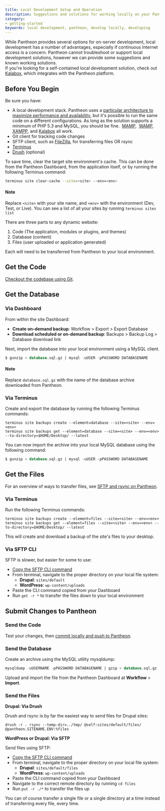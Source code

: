 ```yaml
---
title: Local Development Setup and Operation
description: Suggestions and solutions for working locally on your Pantheon Drupal or WordPress site.
category:
- getting-started
keywords: local development, pantheon, develop locally, developing
---
```

While Pantheon provides several options for on-server development, local development has a number of advantages, especially if continuous Internet access is a concern. Pantheon cannot troubleshoot or support local development solutions, however we can provide some suggestions and known working solutions.  
If you're looking for a self-contained local development solution, check out [Kalabox](http://www.kalamuna.com/products/kalabox), which integrates with the Pantheon platform.

## Before You Begin
Be sure you have:

- A local development stack. Pantheon uses a [particular architecture to maximize performance and availability](/docs/articles/sites/all-about-application-containers/), but it's possible to run the same code on a different configurations. As long as the solution supports a minimum of PHP 5.3 and MySQL, you should be fine.  [MAMP](http://www.mamp.info/),  [WAMP](http://www.wampserver.com/),  [XAMPP](https://www.apachefriends.org/index.html), and [Kalabox](http://www.kalamuna.com/products/kalabox) all work.
- Git client for tracking code changes
- SFTP client, such as [FileZilla](https://filezilla-project.org/ "FileZilla, a Cross-platform GUI SFTP client."), for transferring files OR rsync
- [Terminus](/docs/articles/local/cli/)
- [Drush](/docs/articles/local/drupal-drush-command-line-utility/) (optional)

To save time, clear the target site environment's cache. This can be done from the Pantheon Dashboard, from the application itself, or by running the following Terminus command:

```bash
terminus site clear-cache --site=<site> --env=<env>
```

<div class="alert alert-info" role="alert">
<h4>Note</h4>
Replace <code>&lt;site&gt;</code> with your site name, and <code>&lt;env&gt;</code> with the environment (Dev, Test, or Live). You can see a list of all your sites by running <code>terminus sites list</code></div>

There are three parts to any dynamic website:

1. Code (The application, modules or plugins, and themes)
1. Database (content)
1. Files (user uploaded or application generated)

Each will need to be transferred from Pantheon to your local environment.

## Get the Code

[Checkout the codebase using Git](/docs/articles/local/starting-with-git/#clone-your-site-codebase).

## Get the Database

### Via Dashboard
From within the site Dashboard:

- **Create on-demand backup**: Workflow > Export > Export Database
- **Download scheduled or on-demand backup**: Backups > Backup Log > Database download link

Next, import the database into your local environment using a MySQL client.

````sql
$ gunzip < database.sql.gz | mysql -uUSER -pPASSWORD DATABASENAME
````
<div class="alert alert-info" role="alert">
<h4>Note</h4>
Replace <code>database.sql.gz</code> with the name of the database archive downloaded from Pantheon.</div>

### Via Terminus
Create and export the database by running the following Terminus commands:

```nohighlight
terminus site backups create --element=database --site=<site> --env=<env>
terminus site backups get --element=database --site=<site> --env=<env> --to-directory=$HOME/Desktop/ --latest
```

You can now import the archive into your local MySQL database using the following command:

````sql
$ gunzip < database.sql.gz | mysql -uUSER -pPASSWORD DATABASENAME
````
## Get the Files

For an overview of ways to transfer files, see [SFTP and rsync on Pantheon](/docs/articles/local/rsync-and-sftp/).

### Via Terminus

Run the following Terminus commands:
```nohighlight
terminus site backups create --element=files --site=<site> --env=<env>
terminus site backups get --element=files --site=<site> --env=<env> --to-directory=$HOME/Desktop/ --latest
```
This will create and download a backup of the site's files to your desktop.

### Via SFTP CLI

SFTP is slower, but easier for some to use:

- [Copy the SFTP CLI command](/docs/articles/sites/code/developing-directly-with-sftp-mode/#sftp-connection-information)
- From terminal, navigate to the proper directory on your local file system:
    - **Drupal**: `sites/default`
    - **WordPress**: `wp-content/uploads`
- Paste the CLI command copied from your Dashboard
- Run `get -r *` to transfer the files down to your local environment

## Submit Changes to Pantheon

### Send the Code

Test your changes, then [commit locally and push to Pantheon](/docs/articles/local/starting-with-git/#push-changes-to-pantheon).

### Send the Database

Create an archive using the MySQL utility mysqldump:
```sql
mysqldump -uUSERNAME -pPASSWORD DATABASENAME | gzip > database.sql.gz
```
Upload and import the file from the Pantheon Dashboard at **Workflow** > **Import**.

### Send the Files

**Drupal: Via Drush**

Drush and rsync is by far the easiest way to send files for Drupal sites:

````nohighlight
drush -r . rsync --temp-dir=../tmp/ @self:sites/default/files/ @pantheon.SITENAME.ENV:%files
````

**WordPress or Drupal: Via SFTP**

Send files using SFTP:

- [Copy the SFTP CLI command](/docs/articles/sites/code/developing-directly-with-sftp-mode/#sftp-connection-information)
- From terminal, navigate to the proper directory on your local file system:
    - **Drupal**: `sites/default/files`
    - **WordPress**: `wp-content/uploads`
- Paste the CLI command copied from your Dashboard
- Navigate to the correct remote directory by running `cd files`
- Run `put -r ./*` to transfer the files up  

You can of course transfer a single file or a single directory at a time instead of transferring every file, every time.
